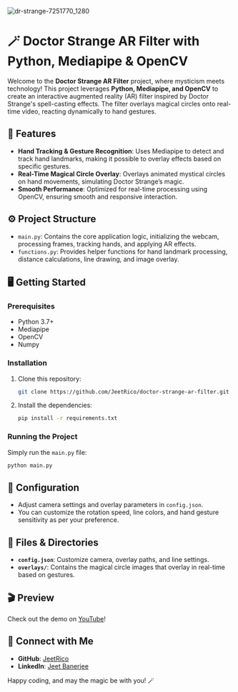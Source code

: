 ![dr-strange-7251770_1280](https://github.com/user-attachments/assets/f3beda15-63cb-4258-af5c-d5f2d5d2f4e8)
# 🪄 Doctor Strange AR Filter with Python, Mediapipe & OpenCV

Welcome to the **Doctor Strange AR Filter** project, where mysticism meets technology! This project leverages **Python, Mediapipe, and OpenCV** to create an interactive augmented reality (AR) filter inspired by Doctor Strange's spell-casting effects. The filter overlays magical circles onto real-time video, reacting dynamically to hand gestures.

## 🌟 Features
- **Hand Tracking & Gesture Recognition**: Uses Mediapipe to detect and track hand landmarks, making it possible to overlay effects based on specific gestures.
- **Real-Time Magical Circle Overlay**: Overlays animated mystical circles on hand movements, simulating Doctor Strange’s magic.
- **Smooth Performance**: Optimized for real-time processing using OpenCV, ensuring smooth and responsive interaction.

## ⚙️ Project Structure
- `main.py`: Contains the core application logic, initializing the webcam, processing frames, tracking hands, and applying AR effects.
- `functions.py`: Provides helper functions for hand landmark processing, distance calculations, line drawing, and image overlay.

## 🖥️ Getting Started
### Prerequisites
- Python 3.7+
- Mediapipe
- OpenCV
- Numpy

### Installation
1. Clone this repository:
   ```bash
   git clone https://github.com/JeetRico/doctor-strange-ar-filter.git
   ```
2. Install the dependencies:
   ```bash
   pip install -r requirements.txt
   ```

### Running the Project
Simply run the `main.py` file:
```bash
python main.py
```

## 📝 Configuration
- Adjust camera settings and overlay parameters in `config.json`.
- You can customize the rotation speed, line colors, and hand gesture sensitivity as per your preference.

## 📂 Files & Directories
- **`config.json`**: Customize camera, overlay paths, and line settings.
- **`overlays/`**: Contains the magical circle images that overlay in real-time based on gestures.

## 🎬 Preview
Check out the demo on [YouTube](https://youtu.be/S_pyjBUPx_o?si=gBITxR8pH1fVpJ4C)!

## 📌 Connect with Me
- **GitHub**: [JeetRico](https://github.com/JeetRico)
- **LinkedIn**: [Jeet Banerjee](Your-LinkedIn-Profile-URL)

Happy coding, and may the magic be with you! 🪄
